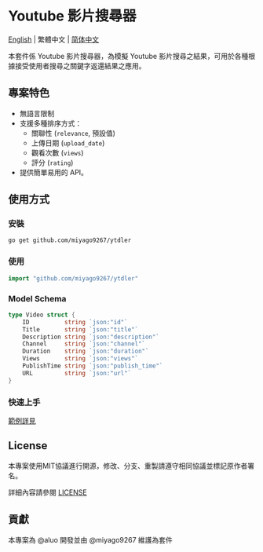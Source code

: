# Youtube 影片搜尋器

[English](https://github.com/miyago9267/ytdler/blob/master/README.md) | 繁體中文 | [简体中文](https://github.com/miyago9267/ytdler/blob/master/docs/zh-cn.md)

本套件係 Youtube 影片搜尋器，為模擬 Youtube 影片搜尋之結果，可用於各種根據接受使用者搜尋之關鍵字返還結果之應用。

## 專案特色

- 無語言限制
- 支援多種排序方式：
  - 關聯性 (`relevance`, 預設值)
  - 上傳日期 (`upload_date`)
  - 觀看次數 (`views`)
  - 評分 (`rating`)
- 提供簡單易用的 API。

## 使用方式

### 安裝

`go get github.com/miyago9267/ytdler`

### 使用

```go
import "github.com/miyago9267/ytdler"
```

### Model Schema

```go
type Video struct {
    ID          string `json:"id"`
    Title       string `json:"title"`
    Description string `json:"description"`
    Channel     string `json:"channel"`
    Duration    string `json:"duration"`
    Views       string `json:"views"`
    PublishTime string `json:"publish_time"`
    URL         string `json:"url"`
}
```

### 快速上手

[範例詳見](https://github.com/miyago9267/ytdler/blob/master/cmd/main.go)

## License

本專案使用MIT協議進行開源，修改、分支、重製請遵守相同協議並標記原作者署名。

詳細內容請參閱 [LICENSE](https://github.com/miyago9267/ytdler/blob/master/LICENSE)

## 貢獻

本專案為 @aluo 開發並由 @miyago9267 維護為套件
